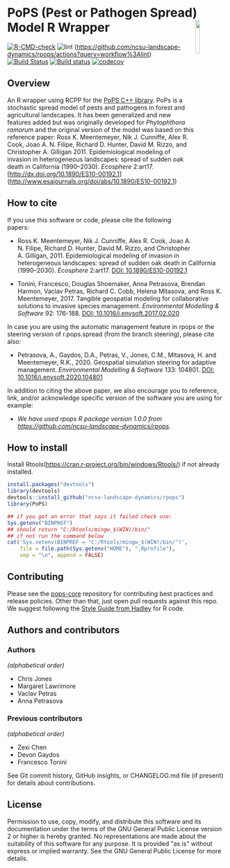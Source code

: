 # PoPS (Pest or Pathogen Spread) Model R Wrapper <img src="man/PoPS_Logo.png" align="right" width="14%" />

<!-- badges: start -->
[![R-CMD-check](https://github.com/ncsu-landscape-dynamics/rpops/workflows/R-CMD-check/badge.svg)](https://github.com/ncsu-landscape-dynamics/rpops/actions?query=workflow%3AR-CMD-check)
![lint](https://github.com/ncsu-landscape-dynamics/rpops/workflows/lint/badge.svg) (https://github.com/ncsu-landscape-dynamics/rpops/actions?query=workflow%3Alint)
[![Build Status](https://travis-ci.org/ncsu-landscape-dynamics/rpops.svg?branch=master)](https://travis-ci.org/ncsu-landscape-dynamics/rpops)
[![Build status](https://ci.appveyor.com/api/projects/status/pixncc1jo7gtu0wx/branch/master?svg=true)](https://ci.appveyor.com/project/ChrisJones687/rpops/branch/master)
[![codecov](https://codecov.io/gh/ncsu-landscape-dynamics/rpops/branch/master/graph/badge.svg)](https://codecov.io/gh/ncsu-landscape-dynamics/rpops)
  <!-- badges: end -->

## Overview

An R wrapper using RCPP for the [PoPS C++ library](https://github.com/ncsu-landscape-dynamics/PoPShttps://github.com/ncsu-landscape-dynamics/PoPS). PoPs is a stochastic spread model of pests and pathogens in forest and agricultural landscapes. It has been generalized and new features added but was originally developed for *Phytophthora ramorum* and the original version of the model was based on this reference paper: Ross K. Meentemeyer, Nik J. Cunniffe, Alex R. Cook, Joao A. N. Filipe, Richard D. Hunter, David M. Rizzo, and Christopher A. Gilligan 2011. Epidemiological modeling of invasion in heterogeneous landscapes: spread of sudden oak death in California (1990–2030). *Ecosphere* 2:art17. [http://dx.doi.org/10.1890/ES10-00192.1] (http://www.esajournals.org/doi/abs/10.1890/ES10-00192.1) 

## How to cite

If you use this software or code, please cite the following papers:

* Ross K. Meentemeyer, Nik J. Cunniffe, Alex R. Cook, Joao A. N. Filipe,
  Richard D. Hunter, David M. Rizzo, and Christopher A. Gilligan, 2011.
  Epidemiological modeling of invasion in heterogeneous landscapes:
  spread of sudden oak death in California (1990–2030).
  *Ecosphere* 2:art17.
  [DOI: 10.1890/ES10-00192.1](https://doi.org/10.1890/ES10-00192.1)

* Tonini, Francesco, Douglas Shoemaker, Anna Petrasova, Brendan Harmon,
  Vaclav Petras, Richard C. Cobb, Helena Mitasova,
  and Ross K. Meentemeyer, 2017.
  Tangible geospatial modeling for collaborative solutions
  to invasive species management.
  *Environmental Modelling & Software* 92: 176-188.
  [DOI: 10.1016/j.envsoft.2017.02.020](https://doi.org/10.1016/j.envsoft.2017.02.020)

In case you are using the automatic management feature in rpops or the
steering version of r.pops.spread (from the branch steering), please
cite also:

* Petrasova, A., Gaydos, D.A., Petras, V., Jones, C.M., Mitasova, H. and
  Meentemeyer, R.K., 2020.
  Geospatial simulation steering for adaptive management.
  *Environmental Modelling & Software* 133: 104801.
  [DOI: 10.1016/j.envsoft.2020.104801](https://doi.org/10.1016/j.envsoft.2020.104801)

In addition to citing the above paper, we also encourage you to
reference, link, and/or acknowledge specific version of the software
you are using for example:

* *We have used rpops R package version 1.0.0 from
  <https://github.com/ncsu-landscape-dynamics/rpops>*.

## How to install

Install Rtools(https://cran.r-project.org/bin/windows/Rtools/) if not already installed. 
```R
install.packages("devtools")
library(devtools)
devtools::install_github("ncsu-landscape-dynamics/rpops")
library(PoPS)

## if you get an error that says it failed check use:
Sys.getenv("BINPREF")
## should return "C:/Rtools/mingw_$(WIN)/bin/"
## if not run the command below
cat('Sys.setenv(BINPREF = "C:/Rtools/mingw_$(WIN)/bin/")',
    file = file.path(Sys.getenv("HOME"), ".Rprofile"), 
    sep = "\n", append = FALSE)
```

## Contributing


Please see the [pops-core](https://github.com/ncsu-landscape-dynamics/pops-core#readme) repository for contributing best practices and release policies. Other than that, just open pull requests against this repo. We suggest following the [Style Guide from Hadley](http://adv-r.had.co.nz/Style.html) for R code.

## Authors and contributors

### Authors

_(alphabetical order)_

* Chris Jones
* Margaret Lawrimore
* Vaclav Petras
* Anna Petrasova

### Previous contributors

_(alphabetical order)_

* Zexi Chen
* Devon Gaydos
* Francesco Tonini

See Git commit history, GitHub insights, or CHANGELOG.md file (if present)
for details about contributions.

## License

Permission to use, copy, modify, and distribute this software and its documentation
under the terms of the GNU General Public License version 2 or higher is hereby
granted. No representations are made about the suitability of this software for any
purpose. It is provided "as is" without express or implied warranty.
See the GNU General Public License for more details.
